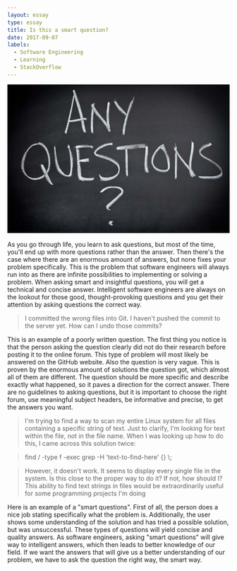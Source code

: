 ```yaml
---
layout: essay
type: essay
title: Is this a smart question?
date: 2017-09-07
labels:
  - Software Engineering
  - Learning
  - StackOverflow
---
```


<img class="ui medium right floated rounded image" src="../images/questions.jpg">

As you go through life, you learn to ask questions, but most of the time, you'll end up with more questions rather than the answer. Then there's the case where there are an enormous amount of answers, but none fixes your problem specifically. This is the problem that software engineers will always run into as there are infinite possibilities to implementing or solving a problem. When asking smart and insightful questions, you will get a technical and concise answer. Intelligent software engineers are always on the lookout for those good, thought-provoking questions and you get their attention by asking questions the correct way.

<blockquote>I committed the wrong files into Git. I haven't pushed the commit to the server yet. How can I undo those commits?</blockquote>
  
This is an example of a poorly written question. The first thing you notice is that the person asking the question clearly did not do their research before posting it to the online forum. This type of problem will most likely be answered on the GitHub website. Also the question is very vague. This is proven by the enormous amount of solutions the question got, which almost all of them are different. The question should be more specific and describe exactly what happened, so it paves a direction for the correct answer. There are no guidelines to asking questions, but it is important to choose the right forum, use meaningful subject headers, be informative and precise, to get the answers you want. 

<blockquote>I'm trying to find a way to scan my entire Linux system for all files containing a specific string of text. Just to clarify, I'm looking for text within the file, not in the file name.
When I was looking up how to do this, I came across this solution twice:</blockquote>
<blockquote>find / -type f -exec grep -H 'text-to-find-here' {} \;</blockquote>
<blockquote>However, it doesn't work. It seems to display every single file in the system.
Is this close to the proper way to do it? If not, how should I? This ability to find text strings in files would be extraordinarily useful for some programming projects I'm doing</blockquote>

Here is an example of a "smart questions". First of all, the person does a nice job stating specifically what the problem is. Additionally, the user shows some understanding of the solution and has tried a possible solution, but was unsuccessful. These types of questions will yield concise and quality answers. As software engineers, asking "smart questions" will give way to intelligent answers, which then leads to better knowledge of our field. If we want the answers that will give us a better understanding of our problem, we have to ask the question the right way, the smart way. 
